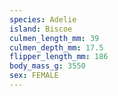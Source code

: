 ```yaml
---
species: Adelie
island: Biscoe
culmen_length_mm: 39
culmen_depth_mm: 17.5
flipper_length_mm: 186
body_mass_g: 3550
sex: FEMALE
---
```

